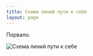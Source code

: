 ```yaml
---
title: Схема линий пути к себе
layout: page 
---
```

Порвало.

![Схема линий пути к себе](../../../view/64)
